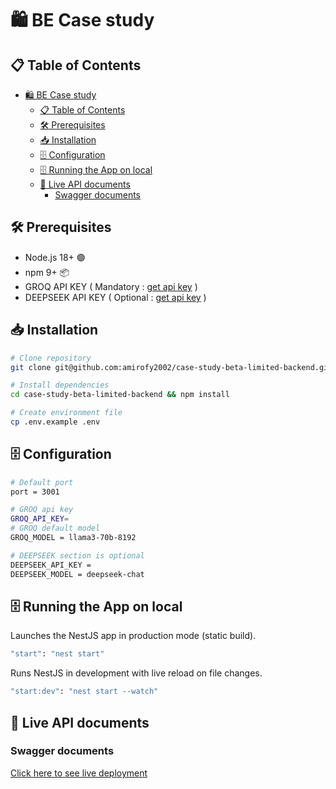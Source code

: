 # 🛍️ BE Case study

## 📋 Table of Contents

- [🛍️ BE Case study](#️-be-case-study)
  - [📋 Table of Contents](#-table-of-contents)
  - [🛠️ Prerequisites](#️-prerequisites)
  - [📥 Installation](#-installation)
  - [🗄️ Configuration](#️-configuration)
  - [🗄️ Running the App on local](#️-running-the-app-on-local)
  - [🚀 Live API documents](#-live-api-documents)
    - [Swagger documents](#swagger-documents)

## 🛠️ Prerequisites

- Node.js 18+ 🟢
- npm 9+ 📦
- GROQ API KEY ( Mandatory : [get api key](https://groq.com/) )
- DEEPSEEK API KEY ( Optional : [get api key](https://www.deepseek.com/) )

## 📥 Installation

```bash
# Clone repository
git clone git@github.com:amirofy2002/case-study-beta-limited-backend.git

# Install dependencies
cd case-study-beta-limited-backend && npm install

# Create environment file
cp .env.example .env

```

## 🗄️ Configuration

```bash
# Default port
port = 3001

# GROQ api key
GROQ_API_KEY=
# GROQ default model
GROQ_MODEL = llama3-70b-8192

# DEEPSEEK section is optional
DEEPSEEK_API_KEY =
DEEPSEEK_MODEL = deepseek-chat
```

## 🗄️ Running the App on local

Launches the NestJS app in production mode (static build).

```bash
"start": "nest start"
```

Runs NestJS in development with live reload on file changes.

```bash
"start:dev": "nest start --watch"
```

## 🚀 Live API documents

### Swagger documents

[Click here to see live deployment](https://case-study-beta-limited-backend.onrender.com/)
